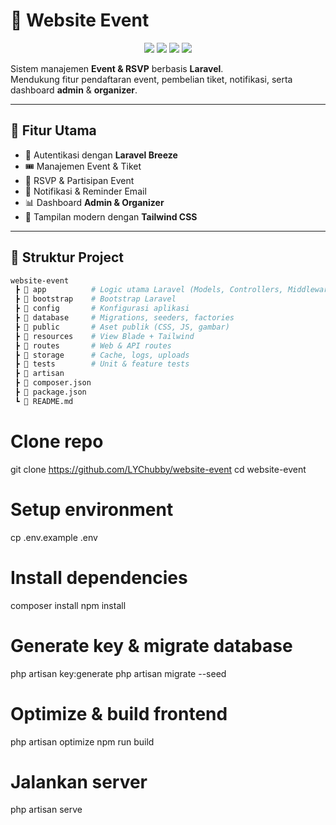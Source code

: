 # 🎉 Website Event  

<p align="center">
  <img src="https://img.shields.io/badge/Laravel-12.x-ff2d20?logo=laravel&logoColor=white" />
  <img src="https://img.shields.io/badge/PHP-8.x-777BB4?logo=php&logoColor=white" />
  <img src="https://img.shields.io/badge/Blade-TailwindCSS-38bdf8?logo=tailwindcss&logoColor=white" />
  <img src="https://img.shields.io/badge/License-MIT-green" />
</p>

Sistem manajemen **Event & RSVP** berbasis **Laravel**.  
Mendukung fitur pendaftaran event, pembelian tiket, notifikasi, serta dashboard **admin** & **organizer**.

---

## 🚀 Fitur Utama
- 🔐 Autentikasi dengan **Laravel Breeze**
- 🎟️ Manajemen Event & Tiket
- 👥 RSVP & Partisipan Event
- 📢 Notifikasi & Reminder Email
- 📊 Dashboard **Admin & Organizer**
- 🎨 Tampilan modern dengan **Tailwind CSS**

---

## 📂 Struktur Project
```bash
website-event
 ┣ 📂 app          # Logic utama Laravel (Models, Controllers, Middleware)
 ┣ 📂 bootstrap    # Bootstrap Laravel
 ┣ 📂 config       # Konfigurasi aplikasi
 ┣ 📂 database     # Migrations, seeders, factories
 ┣ 📂 public       # Aset publik (CSS, JS, gambar)
 ┣ 📂 resources    # View Blade + Tailwind
 ┣ 📂 routes       # Web & API routes
 ┣ 📂 storage      # Cache, logs, uploads
 ┣ 📂 tests        # Unit & feature tests
 ┣ 📜 artisan
 ┣ 📜 composer.json
 ┣ 📜 package.json
 ┗ 📜 README.md
```

# Clone repo
git clone https://github.com/LYChubby/website-event
cd website-event

# Setup environment
cp .env.example .env

# Install dependencies
composer install
npm install

# Generate key & migrate database
php artisan key:generate
php artisan migrate --seed

# Optimize & build frontend
php artisan optimize
npm run build

# Jalankan server
php artisan serve
